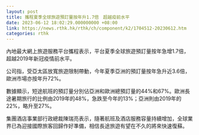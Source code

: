 ```yaml
---
layout: post
title: 攜程夏季全球旅遊預訂量按年升1.7倍　超越疫前水平
date: 2023-06-12 18:02:29.000000000 +08:00
link: https://news.rthk.hk/rthk/ch/component/k2/1704512-20230612.htm
categories: rthk
---
```


內地最大網上旅遊服務平台攜程表示，平台夏季全球旅遊預訂量按年急增1.7倍，超越2019年新冠疫情前水平。

公司指，受亞太區放寬旅遊限制帶動，今年夏季亞洲的預訂量按年急升近3.6倍，歐洲市場亦按年升72%。

數據顯示，短途航班的預訂量分別佔亞洲和歐洲總預訂量的44%和67%。歐洲長途暑期旅行的比例由2019年的48%，急跌至今年的13%；亞洲則由2019年的22%，略升至27%。

集團酒店事業部行政總裁陳瑞亮表示，隨著航班及酒店服務容量持續增加，全球業界已為迎接國際旅客回歸作好準備，相信長途旅遊有望在不久的將來快速復蘇。
